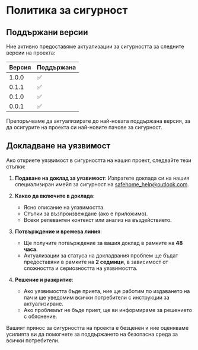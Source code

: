 # Политика за сигурност

## Поддържани версии

Ние активно предоставяме актуализации за сигурността за следните версии на проекта:

| Версия  | Поддържана        |
| ------- | ----------------- |
| 1.0.0   | :white_check_mark: |
| 0.1.1   | :white_check_mark: |
| 0.1.0  | :white_check_mark: |
| 0.0.1   | :white_check_mark: |


Препоръчваме да актуализирате до най-новата поддържана версия, за да осигурите на проекта си най-новите пачове за сигурност.

## Докладване на уязвимост

Ако откриете уязвимост в сигурността на нашия проект, следвайте тези стъпки:

1. **Подаване на доклад за уязвимост**: Изпратете доклада си на нашия специализиран имейл за сигурност на [safehome_help@outlook.com](mailto:safehome_help@outlook.com).
   
2. **Какво да включите в доклада**:
   - Ясно описание на уязвимостта.
   - Стъпки за възпроизвеждане (ако е приложимо).
   - Всеки релевантен контекст или анализ на въздействието.

3. **Потвърждение и времева линия**:
   - Ще получите потвърждение за вашия доклад в рамките на **48 часа**.
   - Актуализации за статуса на докладвания проблем ще бъдат предоставяни в рамките на **2 седмици**, в зависимост от сложността и сериозността на уязвимостта.

4. **Решение и разкритие**:
   - Ако уязвимостта бъде приета, ние ще работим по издаването на пач и ще уведомим всички потребители с инструкции за актуализиране.
   - Ако проблемът не бъде приет, ще ви информираме за решението с обяснение.

Вашият принос за сигурността на проекта е безценен и ние оценяваме усилията ви да помогнете за поддържането на безопасна среда за всички потребители.
